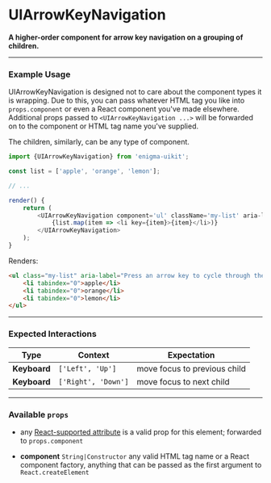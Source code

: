 # UIArrowKeyNavigation
__A higher-order component for arrow key navigation on a grouping of children.__

---

### Example Usage

UIArrowKeyNavigation is designed not to care about the component types it is wrapping. Due to this, you can pass whatever HTML tag you like into `props.component` or even a React component you've made elsewhere. Additional props passed to `<UIArrowKeyNavigation ...>` will be forwarded on to the component or HTML tag name you've supplied.

The children, similarly, can be any type of component.

```js
import {UIArrowKeyNavigation} from 'enigma-uikit';

const list = ['apple', 'orange', 'lemon'];

// ...

render() {
    return (
        <UIArrowKeyNavigation component='ul' className='my-list' aria-label='Press an arrow key to cycle through the list.'>
            {list.map(item => <li key={item}>{item}</li>)}
        </UIArrowKeyNavigation>
    );
}
```

Renders:

```html
<ul class="my-list" aria-label="Press an arrow key to cycle through the list.">
    <li tabindex="0">apple</li>
    <li tabindex="0">orange</li>
    <li tabindex="0">lemon</li>
</ul>
```

---

### Expected Interactions

Type | Context | Expectation
---- | ------- | -----------
__Keyboard__ |`['Left', 'Up']` | move focus to previous child
__Keyboard__ |`['Right', 'Down']` | move focus to next child

---

### Available `props`
- any [React-supported attribute](https://facebook.github.io/react/docs/tags-and-attributes.html#html-attributes) is a valid prop for this element; forwarded to `props.component`

- __component__ `String|Constructor`
  any valid HTML tag name or a React component factory, anything that can be passed as the first argument to `React.createElement`
